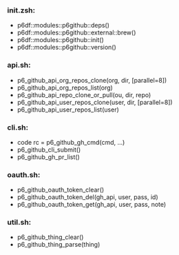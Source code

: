 ### init.zsh:
- p6df::modules::p6github::deps()
- p6df::modules::p6github::external::brew()
- p6df::modules::p6github::init()
- p6df::modules::p6github::version()

### api.sh:
- p6_github_api_org_repos_clone(org, dir, [parallel=8])
- p6_github_api_org_repos_list(org)
- p6_github_api_repo_clone_or_pull(ou, dir, repo)
- p6_github_api_user_repos_clone(user, dir, [parallel=8])
- p6_github_api_user_repos_list(user)

### cli.sh:
- code rc = p6_github_gh_cmd(cmd, ...)
- p6_github_cli_submit()
- p6_github_gh_pr_list()

### oauth.sh:
- p6_github_oauth_token_clear()
- p6_github_oauth_token_del(gh_api, user, pass, id)
- p6_github_oauth_token_get(gh_api, user, pass, note)

### util.sh:
- p6_github_thing_clear()
- p6_github_thing_parse(thing)

